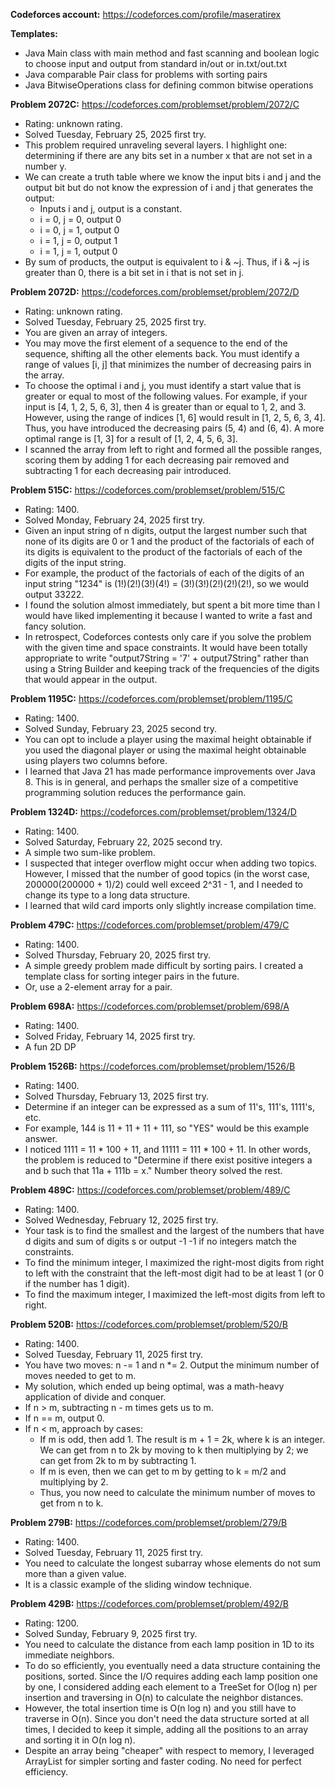 **Codeforces account:** https://codeforces.com/profile/maseratirex

**Templates:**
* Java Main class with main method and fast scanning and boolean logic to choose input and output from standard in/out or in.txt/out.txt
* Java comparable Pair class for problems with sorting pairs
* Java BitwiseOperations class for defining common bitwise operations

**Problem 2072C:** https://codeforces.com/problemset/problem/2072/C
* Rating: unknown rating.
* Solved Tuesday, February 25, 2025 first try.
* This problem required unraveling several layers. I highlight one: determining if there are any bits set in a number x that are not set in a number y.
* We can create a truth table where we know the input bits i and j and the output bit but do not know the expression of i and j that generates the output:
  * Inputs i and j, output is a constant.
  * i = 0, j = 0, output 0
  * i = 0, j = 1, output 0
  * i = 1, j = 0, output 1
  * i = 1, j = 1, output 0
* By sum of products, the output is equivalent to i & ~j. Thus, if i & ~j is greater than 0, there is a bit set in i that is not set in j.

**Problem 2072D:** https://codeforces.com/problemset/problem/2072/D
* Rating: unknown rating.
* Solved Tuesday, February 25, 2025 first try.
* You are given an array of integers.
* You may move the first element of a sequence to the end of the sequence, shifting all the other elements back. You must identify a range of values [i, j] that minimizes the number of decreasing pairs in the array.
* To choose the optimal i and j, you must identify a start value that is greater or equal to most of the following values. For example, if your input is [4, 1, 2, 5, 6, 3], then 4 is greater than or equal to 1, 2, and 3. However, using the range of indices [1, 6] would result in [1, 2, 5, 6, 3, 4]. Thus, you have introduced the decreasing pairs (5, 4) and (6, 4). A more optimal range is [1, 3] for a result of [1, 2, 4, 5, 6, 3].
* I scanned the array from left to right and formed all the possible ranges, scoring them by adding 1 for each decreasing pair removed and subtracting 1 for each decreasing pair introduced. 

**Problem 515C:** https://codeforces.com/problemset/problem/515/C
* Rating: 1400.
* Solved Monday, February 24, 2025 first try.
* Given an input string of n digits, output the largest number such that none of its digits are 0 or 1 and the product of the factorials of each of its digits is equivalent to the product of the factorials of each of the digits of the input string.
* For example, the product of the factorials of each of the digits of an input string "1234" is (1!)(2!)(3!)(4!) = (3!)(3!)(2!)(2!)(2!), so we would output 33222.
* I found the solution almost immediately, but spent a bit more time than I would have liked implementing it because I wanted to write a fast and fancy solution.
* In retrospect, Codeforces contests only care if you solve the problem with the given time and space constraints. It would have been totally appropriate to write "output7String = '7' + output7String" rather than using a String Builder and keeping track of the frequencies of the digits that would appear in the output.

**Problem 1195C:** https://codeforces.com/problemset/problem/1195/C
* Rating: 1400.
* Solved Sunday, February 23, 2025 second try.
* You can opt to include a player using the maximal height obtainable if you used the diagonal player or using the maximal height obtainable using players two columns before.
* I learned that Java 21 has made performance improvements over Java 8. This is in general, and perhaps the smaller size of a competitive programming solution reduces the performance gain.

**Problem 1324D:** https://codeforces.com/problemset/problem/1324/D
* Rating: 1400.
* Solved Saturday, February 22, 2025 second try.
* A simple two sum-like problem.
* I suspected that integer overflow might occur when adding two topics. However, I missed that the number of good topics (in the worst case, 200000(200000 + 1)/2) could well exceed 2^31 - 1, and I needed to change its type to a long data structure.
* I learned that wild card imports only slightly increase compilation time.

**Problem 479C:** https://codeforces.com/problemset/problem/479/C
* Rating: 1400.
* Solved Thursday, February 20, 2025 first try.
* A simple greedy problem made difficult by sorting pairs. I created a template class for sorting integer pairs in the future.
* Or, use a 2-element array for a pair.

**Problem 698A:** https://codeforces.com/problemset/problem/698/A
* Rating: 1400.
* Solved Friday, February 14, 2025 first try.
* A fun 2D DP

**Problem 1526B:** https://codeforces.com/problemset/problem/1526/B
* Rating: 1400.
* Solved Thursday, February 13, 2025 first try.
* Determine if an integer can be expressed as a sum of 11's, 111's, 1111's, etc.
* For example, 144 is 11 + 11 + 11 + 111, so "YES" would be this example answer.
* I noticed 1111 = 11 * 100 + 11, and 11111 = 111 * 100 + 11. In other words, the problem is reduced to "Determine if there exist positive integers a and b such that 11a + 111b = x." Number theory solved the rest.

**Problem 489C:** https://codeforces.com/problemset/problem/489/C
* Rating: 1400.
* Solved Wednesday, February 12, 2025 first try.
* Your task is to find the smallest and the largest of the numbers that have d digits and sum of digits s or output -1 -1 if no integers match the constraints.
* To find the minimum integer, I maximized the right-most digits from right to left with the constraint that the left-most digit had to be at least 1 (or 0 if the number has 1 digit).
* To find the maximum integer, I maximized the left-most digits from left to right.

**Problem 520B:** https://codeforces.com/problemset/problem/520/B
* Rating: 1400.
* Solved Tuesday, February 11, 2025 first try.
* You have two moves: n -= 1 and n *= 2. Output the minimum number of moves needed to get to m.
* My solution, which ended up being optimal, was a math-heavy application of divide and conquer.
* If n > m, subtracting n - m times gets us to m.
* If n == m, output 0.
* If n < m, approach by cases:
  * If m is odd, then add 1. The result is m + 1 = 2k, where k is an integer. We can get from n to 2k by moving to k then multiplying by 2; we can get from 2k to m by subtracting 1.
  * If m is even, then we can get to m by getting to k = m/2 and multiplying by 2.
  * Thus, you now need to calculate the minimum number of moves to get from n to k.

**Problem 279B:** https://codeforces.com/problemset/problem/279/B
* Rating: 1400.
* Solved Tuesday, February 11, 2025 first try.
* You need to calculate the longest subarray whose elements do not sum more than a given value.
* It is a classic example of the sliding window technique.

**Problem 429B:** https://codeforces.com/problemset/problem/492/B
* Rating: 1200.
* Solved Sunday, February 9, 2025 first try.
* You need to calculate the distance from each lamp position in 1D to its immediate neighbors.
* To do so efficiently, you eventually need a data structure containing the positions, sorted. Since the I/O requires adding each lamp position one by one, I considered adding each element to a TreeSet for O(log n) per insertion and traversing in O(n) to calculate the neighbor distances.
* However, the total insertion time is O(n log n) and you still have to traverse in O(n). Since you don't need the data structure sorted at all times, I decided to keep it simple, adding all the positions to an array and sorting it in O(n log n).
* Despite an array being "cheaper" with respect to memory, I leveraged ArrayList for simpler sorting and faster coding. No need for perfect efficiency.
